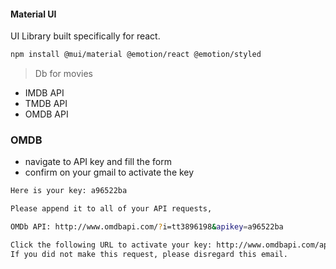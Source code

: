#### Material UI
UI Library built specifically for react.
```bash 
npm install @mui/material @emotion/react @emotion/styled
```
> Db for movies
- IMDB API 
- TMDB API
- OMDB API 

### OMDB 
- navigate to API key and fill the form 
- confirm on your gmail to activate the key 
```bash
Here is your key: a96522ba

Please append it to all of your API requests,

OMDb API: http://www.omdbapi.com/?i=tt3896198&apikey=a96522ba

Click the following URL to activate your key: http://www.omdbapi.com/apikey.aspx?VERIFYKEY=2f553aa6-c795-4eb7-82da-98470c3f10a8
If you did not make this request, please disregard this email.
```